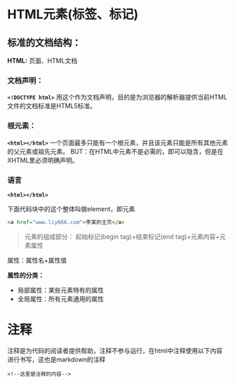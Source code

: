 # HTML元素(标签、标记)

## 标准的文档结构：
**HTML:** 页面、HTML文档

### 文档声明：
 **`<!DOCTYPE html>`**
用这个作为文档声明，目的是为浏览器的解析器提供当前HTML文件的文档标准是HTML5标准。

### 根元素： 
**`<html></html>`**
一个页面最多只能有一个根元素，并且该元素只能是所有其他元素的父元素或祖先元素。
BUT：在HTML中<html>元素不是必需的，即可以隐含，但是在XHTML里必须明确声明。

### 语言
**`<html></html>`**



下面代码块中的这个整体叫做element，即元素
```html
<a href="www.liy666.com">李某的主页</a>
```

>元素的组成部分：
起始标记(begin tag)+结束标记(end tag)+元素内容+元素属性

属性：属性名+属性值

**属性的分类：**
- 局部属性：某些元素特有的属性
- 全局属性：所有元素通用的属性

# 注释
注释是为代码的阅读者提供帮助，注释不参与运行，在html中注释使用以下内容进行书写，这也是markdown的注释
```
<!--这里是注释的内容-->
```